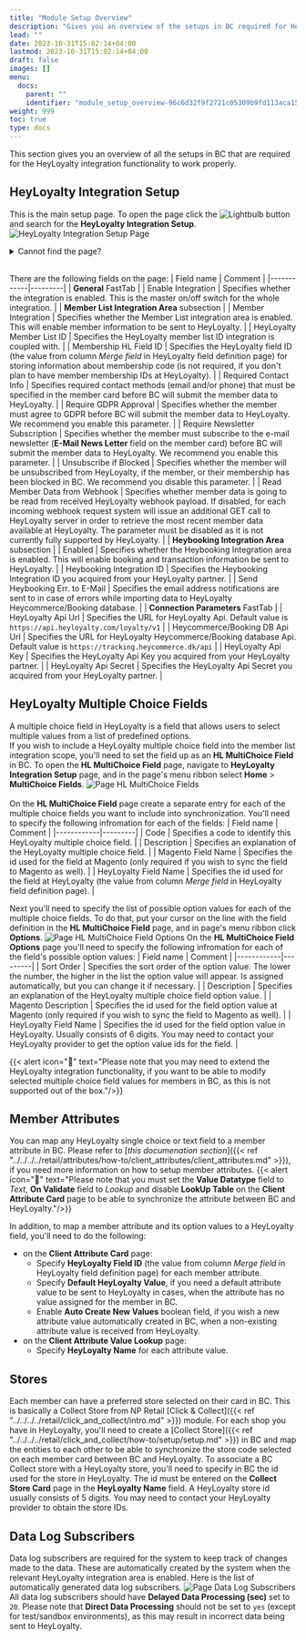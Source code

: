 ```yaml
---
title: "Module Setup Overview"
description: "Gives you an overview of the setups in BC required for HeyLoyalty integration."
lead: ""
date: 2023-10-31T15:02:14+04:00
lastmod: 2023-10-31T15:02:14+04:00
draft: false
images: []
menu:
  docs:
    parent: ""
    identifier: "module_setup_overview-96c6d32f9f2721c05309b9fd113aca15"
weight: 999
toc: true
type: docs
---
```

This section gives you an overview of all the setups in BC that are required for the HeyLoyalty integration functionality to work properly.

## HeyLoyalty Integration Setup
This is the main setup page.
To open the page click the ![Lightbulb](Lightbulb_icon.PNG) button and search for the **HeyLoyalty Integration Setup**.
![HeyLoyalty Integration Setup Page](images/HeyLoyaltyIntegrSetupPage.png)
<details>
<summary>
Cannot find the page?
</summary>
HeyLoyalty integration feature is not enabled by default. To enable it, navigate to <b>NaviPartner Feature Management</b> page, and make sure there is a checkmark in field <b>Enabled</b> on the <b>HeyLoyalty Integration</b> line. Do not forget to log into to the system again after enabling the integration.
</details>
<br>

There are the following fields on the page:
| Field name | Comment |
|------------|---------|
| <td>**General** FastTab</td> |
| Enable Integration | Specifies whether the integration is enabled. This is the master on/off switch for the whole integration. |
| <td>**Member List Integration Area** subsection</td> |
| Member Integration | Specifies whether the Member List integration area is enabled. This will enable member information to be sent to HeyLoyalty. |
| HeyLoyalty Member List ID | Specifies the HeyLoyalty member list ID integration is coupled with. |
| Membership HL Field ID | Specifies the HeyLoyalty field ID (the value from column _Merge field_ in HeyLoyalty field definition page) for storing information about membership code (is not required, if you don't plan to have member membership IDs at HeyLoyalty). |
| Required Contact Info | Specifies required contact methods (email and/or phone) that must be specified in the member card before BC will submit the member data to HeyLoyalty. |
| Require GDPR Approval | Specifies whether the member must agree to GDPR before BC will submit the member data to HeyLoyalty. We recommend you enable this parameter. |
| Require Newsletter Subscription | Specifies whether the member must subscribe to the e-mail newsletter (**E-Mail News Letter** field on the member card) before BC will submit the member data to HeyLoyalty. We recommend you enable this parameter. |
| Unsubscribe if Blocked | Specifies whether the member will be unsubscribed from HeyLoyalty, if the member, or their membership has been blocked in BC. We recommend you disable this parameter. |
| Read Member Data from Webhook | Specifies whether member data is going to be read from received HeyLoyalty webhook payload. If disabled, for each incoming webhook request system will issue an additional GET call to HeyLoyalty server in order to retrieve the most recent member data available at HeyLoyalty. The parameter must be disabled as it is not currently fully supported by HeyLoyalty. |
| <td>**Heybooking Integration Area** subsection</td> |
| Enabled | Specifies whether the Heybooking Integration area is enabled. This will enable booking and transaction information be sent to HeyLoyalty. |
| Heybooking Integration ID | Specifies the Heybooking Integration ID you acquired from your HeyLoyalty partner. |
| Send Heybooking Err. to E-Mail | Specifies the email address notifications are sent to in case of errors while importing data to HeyLoyalty Heycommerce/Booking database. |
| <td>**Connection Parameters** FastTab</td> |
| HeyLoyalty Api Url | Specifies the URL for HeyLoyalty Api. Default value is `https://api.heyloyalty.com/loyalty/v1` |
| Heycommerce/Booking DB Api Url | Specifies the URL for HeyLoyalty Heycommerce/Booking database Api. Default value is `https://tracking.heycommerce.dk/api` |
| HeyLoyalty Api Key | Specifies the HeyLoyalty Api Key you acquired from your HeyLoyalty partner. |
| HeyLoyalty Api Secret | Specifies the HeyLoyalty Api Secret you acquired from your HeyLoyalty partner. |

## HeyLoyalty Multiple Choice Fields
A multiple choice field in HeyLoyalty is a field that allows users to select multiple values from a list of predefined options.<br>
If you wish to include a HeyLoyalty multiple choice field into the member list integration scope, you'll need to set the field up as an **HL MultiChoice Field** in BC.
To open the **HL MultiChoice Field** page, navigate to **HeyLoyalty Integration Setup** page, and in the page's menu ribbon select **Home** > **MultiChoice Fields**.
![Page HL MultiChoice Fields](images/HLMultiChoiceFieldsPage.png)
<br><br>
On the **HL MultiChoice Field** page create a separate entry for each of the multiple choice fields you want to include into synchronization. You'll need to specify the following infromation for each of the fields:
| Field name | Comment |
|------------|---------|
| Code | Specifies a code to identify this HeyLoyalty multiple choice field. |
| Description | Specifies an explanation of the HeyLoyalty multiple choice field. |
| Magento Field Name | Specifies the id used for the field at Magento (only required if you wish to sync the field to Magento as well). |
| HeyLoyalty Field Name | Specifies the id used for the field at HeyLoyalty (the value from column _Merge field_ in HeyLoyalty field definition page). |

Next you'll need to specify the list of possible option values for each of the multiple choice fields. To do that, put your cursor on the line with the field definition in the **HL MultiChoice Field** page, and in page's menu ribbon click **Options**.
![Page HL MultiChoice Field Options](images/HLMultiChoiceFieldOptionsPage.png)
On the **HL MultiChoice Field Options** page you'll need to specify the following infromation for each of the field's possible option values:
| Field name | Comment |
|------------|---------|
| Sort Order | Specifies the sort order of the option value. The lower the number, the higher in the list the option value will appear. Is assigned automatically, but you can change it if necessary. |
| Description | Specifies an explanation of the HeyLoyalty multiple choice field option value. |
| Magento Description | Specifies the id used for the field option value at Magento (only required if you wish to sync the field to Magento as well). |
| HeyLoyalty Field Name | Specifies the id used for the field option value in HeyLoyalty. Usually consists of 6 digits. You may need to contact your HeyLoyalty provider to get the option value ids for the field. |

{{< alert icon="📝" text="Please note that you may need to extend the HeyLoyalty integration functionality, if you want to be able to modify selected multiple choice field values for members in BC, as this is not supported out of the box."/>}}

## Member Attributes
You can map any HeyLoyalty single choice or text field to a member attribute in BC.
Please refer to [_this documenation section_]({{< ref "../../../../retail/attributes/how-to/client_attributes/client_attributes.md" >}}), if you need more information on how to setup member attributes.
{{< alert icon="📝" text="Please note that you must set the <b>Value Datatype</b> field to <i>Text</i>, <b>On Validate</b> field to <i>Lookup</i> and disable <b>LookUp Table</b> on the <b>Client Attribute Card</b> page to be able to synchronize the attribute between BC and HeyLoyalty."/>}}

In addition, to map a member attribute and its option values to a HeyLoyalty field, you'll need to do the following:
- on the **Client Attribute Card** page:
  - Specify **HeyLoyalty Field ID** (the value from column _Merge field_ in HeyLoyalty field definition page) for each member attribute.
  - Specify **Default HeyLoyalty Value**, if you need a default attribute value to be sent to HeyLoyalty in cases, when the attribute has no value assigned for the member in BC.
  - Enable **Auto Create New Values** boolean field, if you wish a new attribute value automatically created in BC, when a non-existing attribute value is received from HeyLoyalty.
- on the **Client Attribute Value Lookup** page:
  - Specify **HeyLoyalty Name** for each attribute value.

## Stores
Each member can have a preferred store selected on their card in BC. This is basically a Collect Store from NP Retail [Click & Collect]({{< ref "../../../../retail/click_and_collect/intro.md" >}}) module.
For each shop you have in HeyLoyalty, you'll need to create a [Collect Store]({{< ref "../../../../retail/click_and_collect/how-to/setup/setup.md" >}}) in BC and map the entities to each other to be able to synchronize the store code selected on each member card between BC and HeyLoyalty.
To associate a BC Collect store with a HeyLoyalty store, you'll need to specify in BC the id used for the store in HeyLoyalty. The id must be entered on the **Collect Store Card** page in the **HeyLoyalty Name** field.
A HeyLoyalty store id usually consists of 5 digits. You may need to contact your HeyLoyalty provider to obtain the store IDs.

## Data Log Subscribers
Data log subscribers are required for the system to keep track of changes made to the data. These are automatically created by the system when the relevant HeyLoyalty integration area is enabled.
Here is the list of automatically generated data log subscribers.
![Page Data Log Subscribers](images/HLDataLogSubscribers.png)
All data log subscribers should have **Delayed Data Processing (sec)** set to `20`.
Please note that **Direct Data Processing** should not be set to `yes` (except for test/sandbox environments), as this may result in incorrect data being sent to HeyLoyalty.

